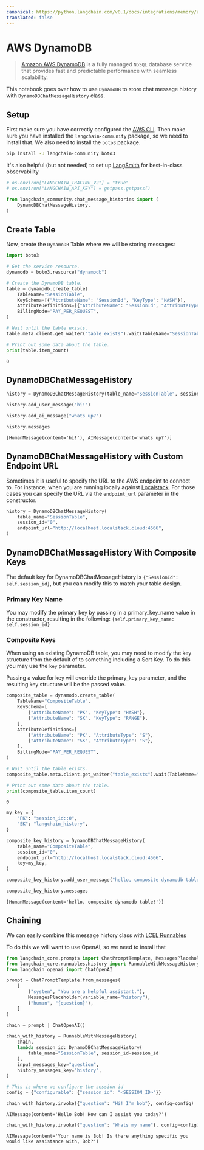 ```yaml
---
canonical: https://python.langchain.com/v0.1/docs/integrations/memory/aws_dynamodb
translated: false
---
```


# AWS DynamoDB

>[Amazon AWS DynamoDB](https://awscli.amazonaws.com/v2/documentation/api/latest/reference/dynamodb/index.html) is a fully managed `NoSQL` database service that provides fast and predictable performance with seamless scalability.

This notebook goes over how to use `DynamoDB` to store chat message history with `DynamoDBChatMessageHistory` class.

## Setup

First make sure you have correctly configured the [AWS CLI](https://docs.aws.amazon.com/cli/latest/userguide/cli-chap-configure.html). Then make sure you have installed the `langchain-community` package, so we need to install that. We also need to install the `boto3` package.

```bash
pip install -U langchain-community boto3
```

It's also helpful (but not needed) to set up [LangSmith](https://smith.langchain.com/) for best-in-class observability

```python
# os.environ["LANGCHAIN_TRACING_V2"] = "true"
# os.environ["LANGCHAIN_API_KEY"] = getpass.getpass()
```

```python
from langchain_community.chat_message_histories import (
    DynamoDBChatMessageHistory,
)
```

## Create Table

Now, create the `DynamoDB` Table where we will be storing messages:

```python
import boto3

# Get the service resource.
dynamodb = boto3.resource("dynamodb")

# Create the DynamoDB table.
table = dynamodb.create_table(
    TableName="SessionTable",
    KeySchema=[{"AttributeName": "SessionId", "KeyType": "HASH"}],
    AttributeDefinitions=[{"AttributeName": "SessionId", "AttributeType": "S"}],
    BillingMode="PAY_PER_REQUEST",
)

# Wait until the table exists.
table.meta.client.get_waiter("table_exists").wait(TableName="SessionTable")

# Print out some data about the table.
print(table.item_count)
```

```output
0
```

## DynamoDBChatMessageHistory

```python
history = DynamoDBChatMessageHistory(table_name="SessionTable", session_id="0")

history.add_user_message("hi!")

history.add_ai_message("whats up?")
```

```python
history.messages
```

```output
[HumanMessage(content='hi!'), AIMessage(content='whats up?')]
```

## DynamoDBChatMessageHistory with Custom Endpoint URL

Sometimes it is useful to specify the URL to the AWS endpoint to connect to. For instance, when you are running locally against [Localstack](https://localstack.cloud/). For those cases you can specify the URL via the `endpoint_url` parameter in the constructor.

```python
history = DynamoDBChatMessageHistory(
    table_name="SessionTable",
    session_id="0",
    endpoint_url="http://localhost.localstack.cloud:4566",
)
```

## DynamoDBChatMessageHistory With Composite Keys

The default key for DynamoDBChatMessageHistory is `{"SessionId": self.session_id}`, but you can modify this to match your table design.

### Primary Key Name

You may modify the primary key by passing in a primary_key_name value in the constructor, resulting in the following:
`{self.primary_key_name: self.session_id}`

### Composite Keys

When using an existing DynamoDB table, you may need to modify the key structure from the default of to something including a Sort Key. To do this you may use the ```key``` parameter.

Passing a value for key will override the primary_key parameter, and the resulting key structure will be the passed value.

```python
composite_table = dynamodb.create_table(
    TableName="CompositeTable",
    KeySchema=[
        {"AttributeName": "PK", "KeyType": "HASH"},
        {"AttributeName": "SK", "KeyType": "RANGE"},
    ],
    AttributeDefinitions=[
        {"AttributeName": "PK", "AttributeType": "S"},
        {"AttributeName": "SK", "AttributeType": "S"},
    ],
    BillingMode="PAY_PER_REQUEST",
)

# Wait until the table exists.
composite_table.meta.client.get_waiter("table_exists").wait(TableName="CompositeTable")

# Print out some data about the table.
print(composite_table.item_count)
```

```output
0
```

```python
my_key = {
    "PK": "session_id::0",
    "SK": "langchain_history",
}

composite_key_history = DynamoDBChatMessageHistory(
    table_name="CompositeTable",
    session_id="0",
    endpoint_url="http://localhost.localstack.cloud:4566",
    key=my_key,
)

composite_key_history.add_user_message("hello, composite dynamodb table!")

composite_key_history.messages
```

```output
[HumanMessage(content='hello, composite dynamodb table!')]
```

## Chaining

We can easily combine this message history class with [LCEL Runnables](/docs/expression_language/how_to/message_history)

To do this we will want to use OpenAI, so we need to install that

```python
from langchain_core.prompts import ChatPromptTemplate, MessagesPlaceholder
from langchain_core.runnables.history import RunnableWithMessageHistory
from langchain_openai import ChatOpenAI
```

```python
prompt = ChatPromptTemplate.from_messages(
    [
        ("system", "You are a helpful assistant."),
        MessagesPlaceholder(variable_name="history"),
        ("human", "{question}"),
    ]
)

chain = prompt | ChatOpenAI()
```

```python
chain_with_history = RunnableWithMessageHistory(
    chain,
    lambda session_id: DynamoDBChatMessageHistory(
        table_name="SessionTable", session_id=session_id
    ),
    input_messages_key="question",
    history_messages_key="history",
)
```

```python
# This is where we configure the session id
config = {"configurable": {"session_id": "<SESSION_ID>"}}
```

```python
chain_with_history.invoke({"question": "Hi! I'm bob"}, config=config)
```

```output
AIMessage(content='Hello Bob! How can I assist you today?')
```

```python
chain_with_history.invoke({"question": "Whats my name"}, config=config)
```

```output
AIMessage(content='Your name is Bob! Is there anything specific you would like assistance with, Bob?')
```